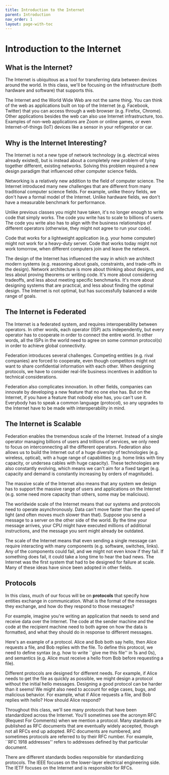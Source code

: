 ```yaml
---
title: Introduction to the Internet
parent: Introduction
nav_order: 1
layout: page-with-toc
---
```


# Introduction to the Internet

## What is the Internet?

The Internet is ubiquitous as a tool for transferring data between devices around the world. In this class, we'll be focusing on the infrastructure (both hardware and software) that supports this.

The Internet and the World Wide Web are not the same thing. You can think of the web as applications built on top of the Internet (e.g. Facebook, Twitter) that you can access through a web browser (e.g. Firefox, Chrome). Other applications besides the web can also use Internet infrastructure, too. Examples of non-web applications are Zoom or online games, or even Internet-of-things (IoT) devices like a sensor in your refrigerator or car.


## Why is the Internet Interesting?

The Internet is not a new type of network technology (e.g. electrical wires already existed), but is instead about a completely new problem of tying together different, existing networks. Solving this problem required a new design paradigm that influenced other computer science fields.

Networking is a relatively new addition to the field of computer science. The Internet introduced many new challenges that are different from many traditional computer science fields. For example, unlike theory fields, we don't have a formal model of the Internet. Unlike hardware fields, we don't have a measurable benchmark for performance.

Unlike previous classes you might have taken, it's no longer enough to write code that simply works. The code you write has to scale to billions of users. The code you write also has to align with the business relationships of different operators (otherwise, they might not agree to run your code).

Code that works for a lightweight application (e.g. your home computer) might not work for a heavy-duty server. Code that works today might not work tomorrow, when different computers join and leave the network.

The design of the Internet has influenced the way in which we architect modern systems (e.g. reasoning about goals, constraints, and trade-offs in the design). Network architecture is more about thinking about designs, and less about proving theorems or writing code. It's more about considering tradeoffs, and less about meeting specific benchmarks. It's more about designing systems that are practical, and less about finding the optimal design. The Internet is not optimal, but has successfully balanced a wide range of goals.


## The Internet is Federated

The Internet is a federated system, and requires interoperability between operators. In other words, each operator (ISP) acts independently, but every operator has to cooperate in order to connect the entire world. In other words, all the ISPs in the world need to agree on some common protocol(s) in order to achieve global connectivity.

Federation introduces several challenges. Competing entities (e.g. rival companies) are forced to cooperate, even though competitors might not want to share confidential information with each other. When designing protocols, we have to consider real-life business incentives in addition to technical considerations.

Federation also complicates innovation. In other fields, companies can innovate by developing a new feature that no one else has. But on the Internet, if you have a feature that nobody else has, you can't use it. Everybody has to speak a common language (protocol), so any upgrades to the Internet have to be made with interoperability in mind.


## The Internet is Scalable

Federation enables the tremendous scale of the Internet. Instead of a single operator managing billions of users and trillions of services, we only need to focus on interconnecting all the different operators. Federation also allows us to build the Internet out of a huge diversity of technologies (e.g. wireless, optical), with a huge range of capabilities (e.g. home links with tiny capacity, or undersea cables with huge capacity). These technologies are also constantly evolving, which means we can't aim for a fixed target (e.g. capacity and demand is constantly increasing by orders of magnitude).

The massive scale of the Internet also means that any system we design has to support the massive range of users and applications on the Internet (e.g. some need more capacity than others, some may be malicious).

The worldwide scale of the Internet means that our systems and protocols need to operate asynchronously. Data can't move faster than the speed of light (and often moves much slower than that). Suppose you send a message to a server on the other side of the world. By the time your message arrives, your CPU might have executed millions of additional instructions, and the message you sent might already be outdated.

The scale of the Internet means that even sending a single message can require interacting with many components (e.g. software, switches, links). Any of the components could fail, and we might not even know if they fail. If something does fail, it could take a long time to hear the bad news. The Internet was the first system that had to be designed for failure at scale. Many of these ideas have since been adopted in other fields.


## Protocols

In this class, much of our focus will be on **protocols** that specify how entities exchange in communication. What is the format of the messages they exchange, and how do they respond to those messages?

For example, imagine you're writing an application that needs to send and receive data over the Internet. The code at the sender machine and the code at the recipient machine need to both agree on how the data is formatted, and what they should do in response to different messages.

Here's an example of a protocol. Alice and Bob both say hello, then Alice requests a file, and Bob replies with the file. To define this protocol, we need to define syntax (e.g. how to write ``give me this file'' in 1s and 0s), and semantics (e.g. Alice must receive a hello from Bob before requesting a file).

Different protocols are designed for different needs. For example, if Alice needs to get the file as quickly as possible, we might design a protocol without the initial hello messages. Designing a good protocol can be harder than it seems! We might also need to account for edge cases, bugs, and malicious behavior. For example, what if Alice requests a file, and Bob replies with hello? How should Alice respond?

Throughout this class, we'll see many protocols that have been standardized across the Internet. You'll sometimes see the acronym RFC (Request For Comments) when we mention a protocol. Many standards are published as RFC documents that are eventually widely accepted, though not all RFCs end up adopted. RFC documents are numbered, and sometimes protocols are referred to by their RFC number. For example, ``RFC 1918 addresses'' refers to addresses defined by that particular document.

There are different standards bodies responsible for standardizing protocols. The IEEE focuses on the lower-layer electrical engineering side. The IETF focuses on the Internet and is responsible for RFCs.